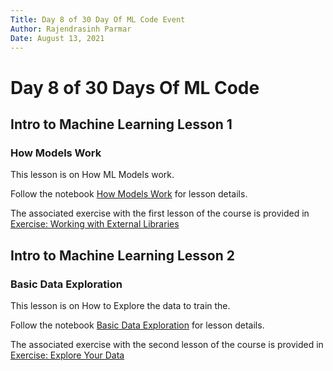 ```yaml
---
Title: Day 8 of 30 Day Of ML Code Event
Author: Rajendrasinh Parmar
Date: August 13, 2021
---
```


# Day 8 of 30 Days Of ML Code

## Intro to Machine Learning Lesson 1

### How Models Work

This lesson is on How ML Models work.

Follow the notebook [How Models Work](./how-models-work.ipynb) for lesson details.

The associated exercise with the first lesson of the course is provided in [Exercise: Working with External Libraries](./exercise-working-with-external-libraries.ipynb)

## Intro to Machine Learning Lesson 2

### Basic Data Exploration

This lesson is on How to Explore the data to train the.

Follow the notebook [Basic Data Exploration](./basic-data-exploration.ipynb) for lesson details.

The associated exercise with the second lesson of the course is provided in [Exercise: Explore Your Data](./exercise-explore-your-data.ipynb)
